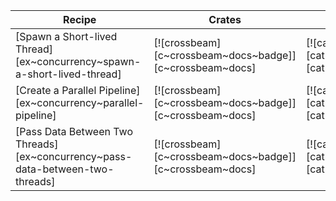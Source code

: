 | Recipe | Crates | Categories |
|--------|--------|------------|
| [Spawn a Short-lived Thread][ex~concurrency~spawn-a-short-lived-thread] | [![crossbeam][c~crossbeam~docs~badge]][c~crossbeam~docs] | [![cat~concurrency][cat~concurrency~badge]][cat~concurrency] |
| [Create a Parallel Pipeline][ex~concurrency~parallel-pipeline] | [![crossbeam][c~crossbeam~docs~badge]][c~crossbeam~docs] | [![cat~concurrency][cat~concurrency~badge]][cat~concurrency] |
| [Pass Data Between Two Threads][ex~concurrency~pass-data-between-two-threads] | [![crossbeam][c~crossbeam~docs~badge]][c~crossbeam~docs] | [![cat~concurrency][cat~concurrency~badge]][cat~concurrency] |
